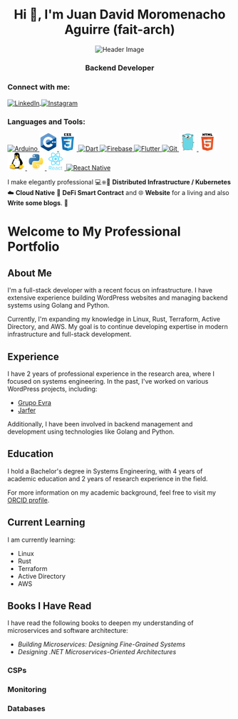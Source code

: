 <h1 align="center">Hi 👋, I'm Juan David Moromenacho Aguirre (fait-arch)</h1>

<p align="center">
    <img src="https://github.com/halfrost/halfrost/blob/master/icons/header_1.png" alt="Header Image" />
</p>

<h3 align="center">Backend Developer</h3>

<h3 align="left">Connect with me:</h3>
<p align="left">
    <a href="https://www.linkedin.com/in/juan-moromenacho-aguirre-bb72b7227/" target="_blank">
        <img align="center" src="https://raw.githubusercontent.com/rahuldkjain/github-profile-readme-generator/master/src/images/icons/Social/linked-in-alt.svg" alt="LinkedIn" height="30" width="40" />
    </a>
    <a href="https://www.instagram.com/fait_arch/" target="_blank">
        <img align="center" src="https://raw.githubusercontent.com/rahuldkjain/github-profile-readme-generator/master/src/images/icons/Social/instagram.svg" alt="Instagram" height="30" width="40" />
    </a>
</p>

<h3 align="left">Languages and Tools:</h3>
<p align="left">
    <a href="https://www.arduino.cc/" target="_blank" rel="noreferrer">
        <img src="https://cdn.worldvectorlogo.com/logos/arduino-1.svg" alt="Arduino" width="40" height="40"/>
    </a>
    <a href="https://www.w3schools.com/cpp/" target="_blank" rel="noreferrer">
        <img src="https://raw.githubusercontent.com/devicons/devicon/master/icons/cplusplus/cplusplus-original.svg" alt="C++" width="40" height="40"/>
    </a>
    <a href="https://www.w3schools.com/css/" target="_blank" rel="noreferrer">
        <img src="https://raw.githubusercontent.com/devicons/devicon/master/icons/css3/css3-original-wordmark.svg" alt="CSS3" width="40" height="40"/>
    </a>
    <a href="https://dart.dev" target="_blank" rel="noreferrer">
        <img src="https://www.vectorlogo.zone/logos/dartlang/dartlang-icon.svg" alt="Dart" width="40" height="40"/>
    </a>
    <a href="https://firebase.google.com/" target="_blank" rel="noreferrer">
        <img src="https://www.vectorlogo.zone/logos/firebase/firebase-icon.svg" alt="Firebase" width="40" height="40"/>
    </a>
    <a href="https://flutter.dev" target="_blank" rel="noreferrer">
        <img src="https://www.vectorlogo.zone/logos/flutterio/flutterio-icon.svg" alt="Flutter" width="40" height="40"/>
    </a>
    <a href="https://git-scm.com/" target="_blank" rel="noreferrer">
        <img src="https://www.vectorlogo.zone/logos/git-scm/git-scm-icon.svg" alt="Git" width="40" height="40"/>
    </a>
    <a href="https://golang.org" target="_blank" rel="noreferrer">
        <img src="https://raw.githubusercontent.com/devicons/devicon/master/icons/go/go-original.svg" alt="Go" width="40" height="40"/>
    </a>
    <a href="https://www.w3.org/html/" target="_blank" rel="noreferrer">
        <img src="https://raw.githubusercontent.com/devicons/devicon/master/icons/html5/html5-original-wordmark.svg" alt="HTML5" width="40" height="40"/>
    </a>
    <a href="https://www.linux.org/" target="_blank" rel="noreferrer">
        <img src="https://raw.githubusercontent.com/devicons/devicon/master/icons/linux/linux-original.svg" alt="Linux" width="40" height="40"/>
    </a>
    <a href="https://www.python.org" target="_blank" rel="noreferrer">
        <img src="https://raw.githubusercontent.com/devicons/devicon/master/icons/python/python-original.svg" alt="Python" width="40" height="40"/>
    </a>
    <a href="https://reactjs.org/" target="_blank" rel="noreferrer">
        <img src="https://raw.githubusercontent.com/devicons/devicon/master/icons/react/react-original-wordmark.svg" alt="React" width="40" height="40"/>
    </a>
    <a href="https://reactnative.dev/" target="_blank" rel="noreferrer">
        <img src="https://reactnative.dev/img/header_logo.svg" alt="React Native" width="40" height="40"/>
    </a>
</p>

<p>
    I make elegantly professional 💻⎈🐳 <strong>Distributed Infrastructure / Kubernetes</strong> ☁️ <strong>Cloud Native</strong> 📝 <strong>DeFi Smart Contract</strong> and 🌐 <strong>Website</strong> for a living and also <strong>Write some blogs</strong>. 🌈
</p>
    <h1>Welcome to My Professional Portfolio</h1>
    
<div class="section">
    <h2>About Me</h2>
    <p>I'm a full-stack developer with a recent focus on infrastructure. I have extensive experience building WordPress websites and managing backend systems using Golang and Python.</p>
    <p>Currently, I'm expanding my knowledge in Linux, Rust, Terraform, Active Directory, and AWS. My goal is to continue developing expertise in modern infrastructure and full-stack development.</p>
</div>

<div class="section">
    <h2>Experience</h2>
    <p>I have 2 years of professional experience in the research area, where I focused on systems engineering. In the past, I've worked on various WordPress projects, including:</p>
    <ul>
        <li><a href="https://grupoevra.com/" target="_blank">Grupo Evra</a></li>
        <li><a href="https://jarfer.edu.ec/" target="_blank">Jarfer</a></li>
    </ul>
    <p>Additionally, I have been involved in backend management and development using technologies like Golang and Python.</p>
</div>

<div class="section">
    <h2>Education</h2>
    <p>I hold a Bachelor's degree in Systems Engineering, with 4 years of academic education and 2 years of research experience in the field.</p>
    <p>For more information on my academic background, feel free to visit my <a href="https://orcid.org/0009-0007-6014-8911" target="_blank">ORCID profile</a>.</p>
</div>

<div class="section">
    <h2>Current Learning</h2>
    <p>I am currently learning:</p>
    <ul>
        <li>Linux</li>
        <li>Rust</li>
        <li>Terraform</li>
        <li>Active Directory</li>
        <li>AWS</li>
    </ul>
</div>

<div class="section">
    <h2>Books I Have Read</h2>
    <p>I have read the following books to deepen my understanding of microservices and software architecture:</p>
    <ul>
        <li><i>Building Microservices: Designing Fine-Grained Systems</i></li>
        <li><i>Designing .NET Microservices-Oriented Architectures</i></li>
    </ul>
</div>

<h3>CSPs</h3>
<h3>Monitoring</h3>
<h3>Databases</h3>
